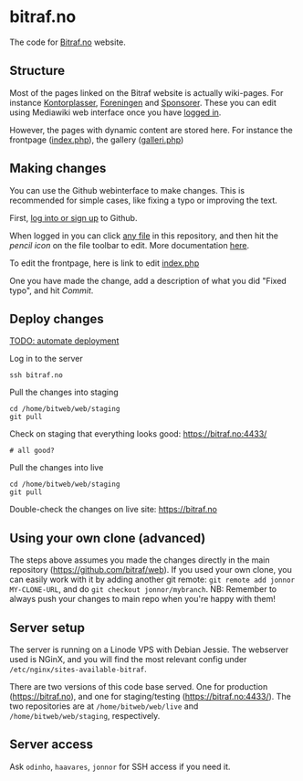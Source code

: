 # bitraf.no

The code for [Bitraf.no](http://bitraf.no) website.

## Structure

Most of the pages linked on the Bitraf website is actually wiki-pages. For instance [Kontorplasser](https://bitraf.no/wiki/Kontorplasser), [Foreningen](https://bitraf.no/wiki/Foreningen) and [Sponsorer](https://bitraf.no/wiki/Sponsorer). These you can edit using Mediawiki web interface once you have [logged in](https://bitraf.no/mediawiki/index.php?title=Spesial:Logg_inn).

However, the pages with dynamic content are stored here. For instance the frontpage ([index.php]((https://github.com/bitraf/web/blob/master/index.php))), the gallery ([galleri.php](https://github.com/bitraf/web/blob/master/galleri.php))

## Making changes

You can use the Github webinterface to make changes. This is recommended for simple cases, like fixing a typo or improving the text.

First, [log into or sign up](github.com/login) to Github.

When logged in you can click [any file](https://github.com/bitraf/web/tree/master/) in this repository,
and then hit the *pencil icon* on the file toolbar to edit. More documentation [here](https://help.github.com/articles/editing-files-in-your-repository/).

To edit the frontpage, here is link to edit [index.php](https://github.com/bitraf/web/edit/master/index.php)

One you have made the change, add a description of what you did "Fixed typo", and hit *Commit*.

## Deploy changes

[TODO: automate deployment](https://github.com/bitraf/web/issues/6)

Log in to the server

    ssh bitraf.no

Pull the changes into staging

    cd /home/bitweb/web/staging
    git pull

Check on staging that everything looks good: https://bitraf.no:4433/

    # all good?
  
Pull the changes into live

    cd /home/bitweb/web/staging
    git pull
  
Double-check the changes on live site: https://bitraf.no


## Using your own clone (advanced)

The steps above assumes you made the changes directly in the main repository (https://github.com/bitraf/web).
If you used your own clone, you can easily work with it by adding another git remote: `git remote add jonnor MY-CLONE-URL`, and do `git checkout jonnor/mybranch`. NB: Remember to always push your changes to main repo when you're happy with them!


## Server setup

The server is running on a Linode VPS with Debian Jessie.
The webserver used is NGinX, and you will find the most relevant config under `/etc/nginx/sites-available-bitraf`.

There are two versions of this code base served. One for production (https://bitraf.no), and one for staging/testing (https://bitraf.no:4433/). The two repositories are at `/home/bitweb/web/live` and `/home/bitweb/web/staging`, respectively.

## Server access

Ask `odinho`, `haavares`, `jonnor` for SSH access if you need it.
